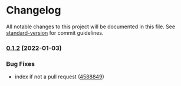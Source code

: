 # Changelog

All notable changes to this project will be documented in this file. See [standard-version](https://github.com/conventional-changelog/standard-version) for commit guidelines.

### [0.1.2](https://github.com/ectomigo/ectomigo/compare/v0.1.1...v0.1.2) (2022-01-03)


### Bug Fixes

* index if not a pull request ([4588849](https://github.com/ectomigo/ectomigo/commit/4588849c25a172d14620253864f001c397289cea))
